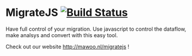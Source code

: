 # MigrateJS [![Build Status](https://travis-ci.org/mawoonl/MigrateJS.svg?branch=master)](https://travis-ci.org/mawoonl/MigrateJS)
Have full control of your migration. Use javascript to control the dataflow, make analsys and convert with this easy tool.

Check out our website http://mawoo.nl/migratejs !
